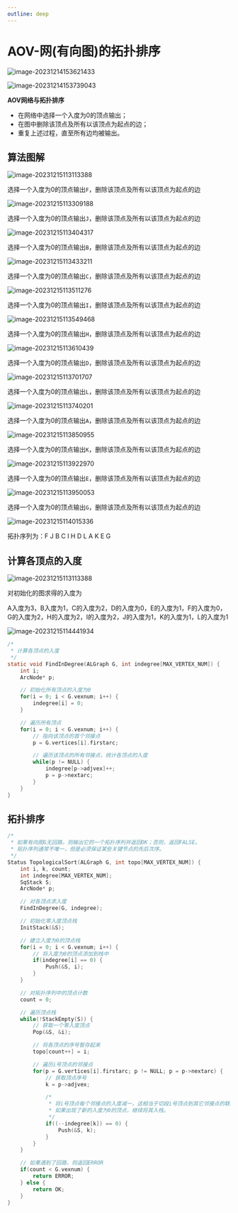 ```yaml
---
outline: deep
---
```


# AOV-网(有向图)的拓扑排序

![image-20231214153621433](./assets/image-20231214153621433.png)

![image-20231214153739043](./assets/image-20231214153739043.png)

**AOV网络与拓扑排序**

- 在网络中选择一个入度为0的顶点输出；
- 在图中删除该顶点及所有以该顶点为起点的边；
- 重复上述过程，直至所有边均被输出。

## **算法图解**

![image-20231215113113388](./assets/image-20231215113113388.png)

选择一个入度为0的顶点输出`F`，删除该顶点及所有以该顶点为起点的边

![image-20231215113309188](./assets/image-20231215113309188.png)

选择一个入度为0的顶点输出`J`，删除该顶点及所有以该顶点为起点的边

![image-20231215113404317](./assets/image-20231215113404317.png)

选择一个入度为0的顶点输出`B`，删除该顶点及所有以该顶点为起点的边

![image-20231215113433211](./assets/image-20231215113433211.png)

选择一个入度为0的顶点输出`C`，删除该顶点及所有以该顶点为起点的边

![image-20231215113511276](./assets/image-20231215113511276.png)

选择一个入度为0的顶点输出`I`，删除该顶点及所有以该顶点为起点的边

![image-20231215113549468](./assets/image-20231215113549468.png)

选择一个入度为0的顶点输出`H`，删除该顶点及所有以该顶点为起点的边

![image-20231215113610439](./assets/image-20231215113610439.png)

选择一个入度为0的顶点输出`D`，删除该顶点及所有以该顶点为起点的边

![image-20231215113701707](./assets/image-20231215113701707.png)

选择一个入度为0的顶点输出`L`，删除该顶点及所有以该顶点为起点的边

![image-20231215113740201](./assets/image-20231215113740201.png)

选择一个入度为0的顶点输出`A`，删除该顶点及所有以该顶点为起点的边

![image-20231215113850955](./assets/image-20231215113850955.png)

选择一个入度为0的顶点输出`K`，删除该顶点及所有以该顶点为起点的边

![image-20231215113922970](./assets/image-20231215113922970.png)

选择一个入度为0的顶点输出`E`，删除该顶点及所有以该顶点为起点的边

![image-20231215113950053](./assets/image-20231215113950053.png)

选择一个入度为0的顶点输出`G`，删除该顶点及所有以该顶点为起点的边

![image-20231215114015336](./assets/image-20231215114015336.png)

拓扑序列为：F J B C I H D L A K E G

## 计算各顶点的入度

![image-20231215113113388](./assets/image-20231215113113388.png)

对初始化的图求得的入度为

A入度为3，B入度为1，C的入度为2，D的入度为0，E的入度为1，F的入度为0，G的入度为2，H的入度为2，I的入度为2，J的入度为1，K的入度为1，L的入度为1

![image-20231215114441934](./assets/image-20231215114441934.png)

```c
/*
 * 计算各顶点的入度
 */
static void FindInDegree(ALGraph G, int indegree[MAX_VERTEX_NUM]) {
    int i;
    ArcNode* p;

    // 初始化所有顶点的入度为0
    for(i = 0; i < G.vexnum; i++) {
        indegree[i] = 0;
    }

    // 遍历所有顶点
    for(i = 0; i < G.vexnum; i++) {
        // 指向该顶点的首个邻接点
        p = G.vertices[i].firstarc;

        // 遍历该顶点的所有邻接点，统计各顶点的入度
        while(p != NULL) {
            indegree[p->adjvex]++;
            p = p->nextarc;
        }
    }
}
```

## 拓扑排序

```c
/*
 * 如果有向图G无回路，则输出它的一个拓扑序列并返回OK；否则，返回FALSE。
 * 拓扑序列通常不唯一，但是必须保证某些关键节点的先后次序。
 */
Status TopologicalSort(ALGraph G, int topo[MAX_VERTEX_NUM]) {
    int i, k, count;
    int indegree[MAX_VERTEX_NUM];
    SqStack S;
    ArcNode* p;

    // 对各顶点求入度
    FindInDegree(G, indegree);

    // 初始化零入度顶点栈
    InitStack(&S);

    // 建立入度为0的顶点栈
    for(i = 0; i < G.vexnum; i++) {
        // 将入度为0的顶点添加到栈中
        if(indegree[i] == 0) {
            Push(&S, i);
        }
    }

    // 对拓扑序列中的顶点计数
    count = 0;

    // 遍历顶点栈
    while(!StackEmpty(S)) {
        // 获取一个零入度顶点
        Pop(&S, &i);

        // 将各顶点的序号暂存起来
        topo[count++] = i;

        // 遍历i号顶点的邻接点
        for(p = G.vertices[i].firstarc; p != NULL; p = p->nextarc) {
            // 获取顶点序号
            k = p->adjvex;

            /*
             * 将i号顶点每个邻接点的入度减一，这相当于切段i号顶点到其它邻接点的联系。
             * 如果出现了新的入度为0的顶点，继续将其入栈。
             */
            if((--indegree[k]) == 0) {
                Push(&S, k);
            }
        }
    }

    // 如果遇到了回路，则返回ERROR
    if(count < G.vexnum) {
        return ERROR;
    } else {
        return OK;
    }
}
```

